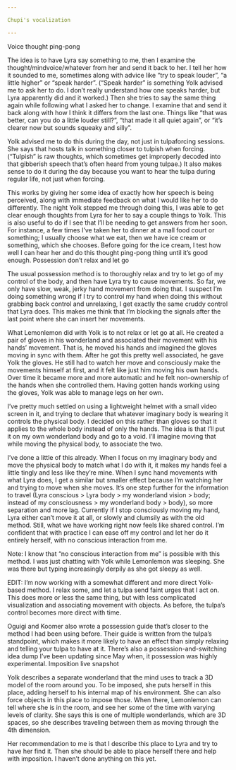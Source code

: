 ```yaml
---

Chupi's vocalization

---
```



Voice
thought ping-pong

The idea is to have Lyra say something to me, then I examine the thought/mindvoice/whatever from her and send it back to her. I tell her how it sounded to me, sometimes along with advice like “try to speak louder”, “a little higher” or “speak harder”. (“Speak harder” is something Yolk advised me to ask her to do. I don’t really understand how one speaks harder, but Lyra apparently did and it worked.) Then she tries to say the same thing again while following what I asked her to change. I examine that and send it back along with how I think it differs from the last one. Things like “that was better, can you do a little louder still?”, “that made it all quiet again”, or “it’s clearer now but sounds squeaky and silly”.

Yolk advised me to do this during the day, not just in tulpaforcing sessions. She says that hosts talk in something closer to tulpish when forcing. (“Tulpish” is raw thoughts, which sometimes get improperly decoded into that gibberish speech that’s often heard from young tulpae.) It also makes sense to do it during the day because you want to hear the tulpa during regular life, not just when forcing.

This works by giving her some idea of exactly how her speech is being perceived, along with immediate feedback on what I would like her to do differently. The night Yolk stepped me through doing this, I was able to get clear enough thoughts from Lyra for her to say a couple things to Yolk. This is also useful to do if I see that I’ll be needing to get answers from her soon. For instance, a few times I’ve taken her to dinner at a mall food court or something; I usually choose what we eat, then we have ice cream or something, which she chooses. Before going for the ice cream, I test how well I can hear her and do this thought ping-pong thing until it’s good enough.
Possession
don’t relax and let go

The usual possession method is to thoroughly relax and try to let go of my control of the body, and then have Lyra try to cause movements. So far, we only have slow, weak, jerky hand movement from doing that. I suspect I’m doing something wrong if I try to control my hand when doing this without grabbing back control and unrelaxing, I get exactly the same cruddy control that Lyra does. This makes me think that I’m blocking the signals after the last point where she can insert her movements.

What Lemonlemon did with Yolk is to not relax or let go at all. He created a pair of gloves in his wonderland and associated their movement with his hands’ movement. That is, he moved his hands and imagined the gloves moving in sync with them. After he got this pretty well associated, he gave Yolk the gloves. He still had to watch her move and consciously make the movements himself at first, and it felt like just him moving his own hands. Over time it became more and more automatic and he felt non-ownership of the hands when she controlled them. Having gotten hands working using the gloves, Yolk was able to manage legs on her own.

I’ve pretty much settled on using a lightweight helmet with a small video screen in it, and trying to declare that whatever imaginary body is wearing it controls the physical body. I decided on this rather than gloves so that it applies to the whole body instead of only the hands. The idea is that I’ll put it on my own wonderland body and go to a void. I’ll imagine moving that while moving the physical body, to associate the two.

I’ve done a little of this already. When I focus on my imaginary body and move the physical body to match what I do with it, it makes my hands feel a little tingly and less like they’re mine. When I sync hand movements with what Lyra does, I get a similar but smaller effect because I’m watching her and trying to move when she moves. It’s one step further for the information to travel (Lyra conscious > Lyra body > my wonderland vision > body; instead of my consciousness > my wonderland body > body), so more separation and more lag. Currently if I stop consciously moving my hand, Lyra either can’t move it at all, or slowly and clumsily as with the old method. Still, what we have working right now feels like shared control. I’m confident that with practice I can ease off my control and let her do it entirely herself, with no conscious interaction from me.

Note: I know that “no conscious interaction from me” is possible with this method. I was just chatting with Yolk while Lemonlemon was sleeping. She was there but typing increasingly derpily as she got sleepy as well.

EDIT: I’m now working with a somewhat different and more direct Yolk-based method. I relax some, and let a tulpa send faint urges that I act on. This does more or less the same thing, but with less complicated visualization and associating movement with objects. As before, the tulpa’s control becomes more direct with time.

Oguigi and Koomer also wrote a possession guide that’s closer to the method I had been using before. Their guide is written from the tulpa’s standpoint, which makes it more likely to have an effect than simply relaxing and telling your tulpa to have at it. There’s also a possession-and-switching idea dump I’ve been updating since May when, it possession was highly experimental.
Imposition
live snapshot

Yolk describes a separate wonderland that the mind uses to track a 3D model of the room around you. To be imposed, she puts herself in this place, adding herself to his internal map of his environment. She can also force objects in this place to impose those. When there, Lemonlemon can tell where she is in the room, and see her some of the time with varying levels of clarity. She says this is one of multiple wonderlands, which are 3D spaces, so she describes traveling between them as moving through the 4th dimension.

Her recommendation to me is that I describe this place to Lyra and try to have her find it. Then she should be able to place herself there and help with imposition. I haven’t done anything on this yet.
